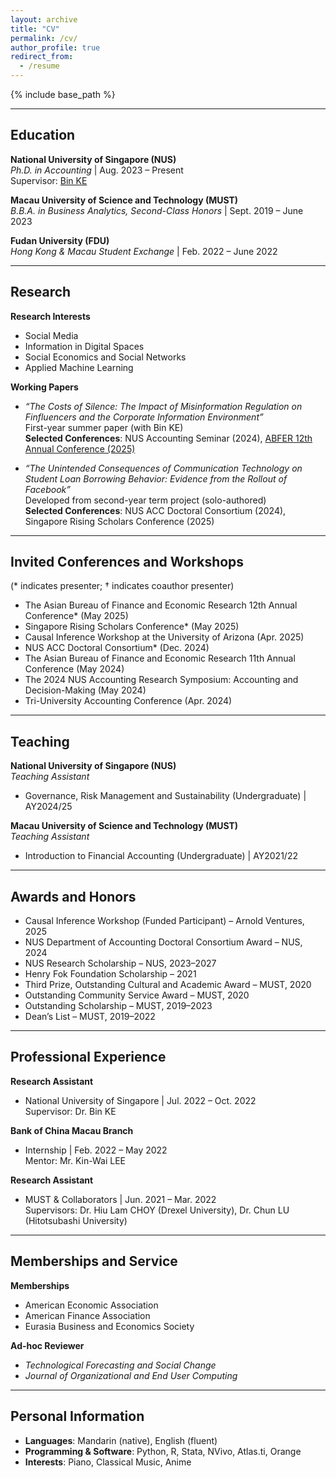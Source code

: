 ```yaml
---
layout: archive
title: "CV"
permalink: /cv/
author_profile: true
redirect_from:
  - /resume
---
```


{% include base_path %}

---

## Education

**National University of Singapore (NUS)**  
_Ph.D. in Accounting_ | Aug. 2023 – Present  
Supervisor: [Bin KE](https://discovery.nus.edu.sg/6143-bin-ke)

**Macau University of Science and Technology (MUST)**  
_B.B.A. in Business Analytics, Second-Class Honors_ | Sept. 2019 – June 2023

**Fudan University (FDU)**  
_Hong Kong & Macau Student Exchange_ | Feb. 2022 – June 2022

---

## Research

**Research Interests**  
- Social Media  
- Information in Digital Spaces  
- Social Economics and Social Networks  
- Applied Machine Learning

**Working Papers**

- _“The Costs of Silence: The Impact of Misinformation Regulation on Finfluencers and the Corporate Information Environment”_  
  First-year summer paper (with Bin KE)  
  **Selected Conferences**: NUS Accounting Seminar (2024), [ABFER 12th Annual Conference (2025)](https://abfer.org/events/abfer-events/annual-conference/403:acct2025)

- _“The Unintended Consequences of Communication Technology on Student Loan Borrowing Behavior: Evidence from the Rollout of Facebook”_  
  Developed from second-year term project (solo-authored)  
  **Selected Conferences**: NUS ACC Doctoral Consortium (2024), Singapore Rising Scholars Conference (2025)

---

## Invited Conferences and Workshops

(* indicates presenter; † indicates coauthor presenter)

- The Asian Bureau of Finance and Economic Research 12th Annual Conference* (May 2025)  
- Singapore Rising Scholars Conference* (May 2025)  
- Causal Inference Workshop at the University of Arizona (Apr. 2025)  
- NUS ACC Doctoral Consortium* (Dec. 2024)  
- The Asian Bureau of Finance and Economic Research 11th Annual Conference (May 2024)  
- The 2024 NUS Accounting Research Symposium: Accounting and Decision-Making (May 2024)  
- Tri-University Accounting Conference (Apr. 2024)

---

## Teaching

**National University of Singapore (NUS)**  
_Teaching Assistant_  
- Governance, Risk Management and Sustainability (Undergraduate) | AY2024/25

**Macau University of Science and Technology (MUST)**  
_Teaching Assistant_  
- Introduction to Financial Accounting (Undergraduate) | AY2021/22

---

## Awards and Honors

- Causal Inference Workshop (Funded Participant) – Arnold Ventures, 2025  
- NUS Department of Accounting Doctoral Consortium Award – NUS, 2024  
- NUS Research Scholarship – NUS, 2023–2027  
- Henry Fok Foundation Scholarship – 2021  
- Third Prize, Outstanding Cultural and Academic Award – MUST, 2020  
- Outstanding Community Service Award – MUST, 2020  
- Outstanding Scholarship – MUST, 2019–2023  
- Dean’s List – MUST, 2019–2022  

---

## Professional Experience

**Research Assistant**  
- National University of Singapore | Jul. 2022 – Oct. 2022  
  Supervisor: Dr. Bin KE

**Bank of China Macau Branch**  
- Internship | Feb. 2022 – May 2022  
  Mentor: Mr. Kin-Wai LEE

**Research Assistant**  
- MUST & Collaborators | Jun. 2021 – Mar. 2022  
  Supervisors: Dr. Hiu Lam CHOY (Drexel University), Dr. Chun LU (Hitotsubashi University)

---

## Memberships and Service

**Memberships**  
- American Economic Association  
- American Finance Association  
- Eurasia Business and Economics Society

**Ad-hoc Reviewer**  
- *Technological Forecasting and Social Change*  
- *Journal of Organizational and End User Computing*

---

## Personal Information

- **Languages**: Mandarin (native), English (fluent)  
- **Programming & Software**: Python, R, Stata, NVivo, Atlas.ti, Orange  
- **Interests**: Piano, Classical Music, Anime
